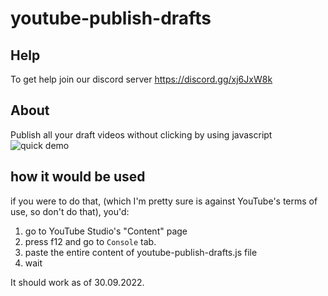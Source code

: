 # youtube-publish-drafts

## Help

To get help join our discord server https://discord.gg/xj6JxW8k

## About
Publish all your draft videos without clicking by using javascript
![quick demo](youtube-publisher-demo.gif)

## how it would be used
if you were to do that, (which I'm pretty sure is against YouTube's terms of use, so don't do that), you'd:
1. go to YouTube Studio's "Content"  page
2. press f12 and go to `Console` tab.
3. paste the entire content of youtube-publish-drafts.js file
4. wait

It should work as of 30.09.2022.
